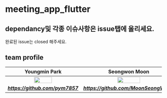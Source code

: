 # meeting_app_flutter

## dependancy및 각종 이슈사항은 issue탭에 올리세요.
완료된 issue는 closed 해주세요.

## team profile
| Youngmin Park | Seongwon Moon | SeongRyeol Jung |
| :---: | :---: | :---: |
| <img src="https://avatars.githubusercontent.com/u/44596598?s=460&u=bc034f5fbfd65fdf3679fd4086933e2393dae71c&v=4" width="50%"></img>  | <img src="https://avatars.githubusercontent.com/u/64255265?v=4" width="50%"></img>  | <img src="" width="50%"></img> |
| ***https://github.com/pym7857*** | ***https://github.com/MoonSeongWon1*** | ***https://github.com/*** |
